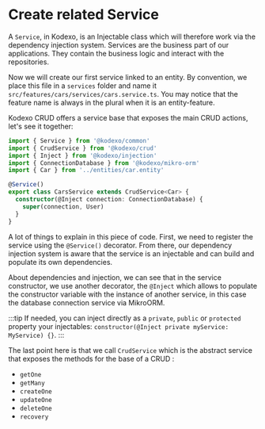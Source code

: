# Create related Service

A `Service`, in Kodexo, is an Injectable class which will therefore work via the dependency injection system. Services are the business part of our applications. They contain the business logic and interact with the repositories.

Now we will create our first service linked to an entity. By convention, we place this file in a `services` folder and name it `src/features/cars/services/cars.service.ts`. You may notice that the feature name is always in the plural when it is an entity-feature.

Kodexo CRUD offers a service base that exposes the main CRUD actions, let's see it together:

```typescript
import { Service } from '@kodexo/common'
import { CrudService } from '@kodexo/crud'
import { Inject } from '@kodexo/injection'
import { ConnectionDatabase } from '@kodexo/mikro-orm'
import { Car } from '../entities/car.entity'

@Service()
export class CarsService extends CrudService<Car> {
  constructor(@Inject connection: ConnectionDatabase) {
    super(connection, User)
  }
}
```

A lot of things to explain in this piece of code. First, we need to register the service using the `@Service()` decorator. From there, our dependency injection system is aware that the service is an injectable and can build and populate its own dependencies.

About dependencies and injection, we can see that in the service constructor, we use another decorator, the `@Inject` which allows to populate the constructor variable with the instance of another service, in this case the database connection service via MikroORM.

:::tip
If needed, you can inject directly as a `private`, `public` or `protected` property your injectables: `constructor(@Inject private myService: MyService) {}`.
:::

The last point here is that we call `CrudService` which is the abstract service that exposes the methods for the base of a CRUD :

- `getOne`
- `getMany`
- `createOne`
- `updateOne`
- `deleteOne`
- `recovery`
